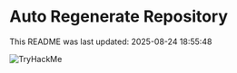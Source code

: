 # Auto Regenerate Repository

This README was last updated: 2025-08-24 18:55:48

 ![TryHackMe](https://tryhackme.com/badge/533634)